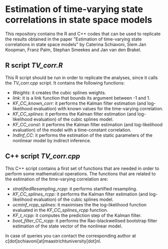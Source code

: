 # Estimation of time-varying state correlations in state space models

This repository contains the R and C++ codes that can be used to replicate the results obtained in the paper "Estimation of time-varying state correlations in state space models" by Caterina Schiavoni, Siem Jan Koopman, Franz Palm, Stephan Smeekes and Jan van den Brakel.


## R script *TV_corr.R*

This R script should be run in order to replicate the analyses, since it calls the *TV_corr.cpp* script. It contains the following functions:
* *Weights*: it creates the cubic splines weights.
* *link*: it is a link function that bounds its argument between -1 and 1.
* *KF_CC_known_corr*: it performs the Kalman filter estimation (and log-likelihood evaluation) with known values for the time-varying correlation.
* *KF_CC_splines*: it performs the Kalman filter estimation (and log-likelihood evaluation) of the cubic splines model.
* *KF_CC_const*: it performs the Kalman filter estimation (and log-likelihood evaluation) of the model with a time-constant correlation.
* *IndInf_CC*: it performs the estimation of the static parameters of the nonlinear model by indirect inference.

## C++ script *TV_corr.cpp*

This C++ script contains a first set of functions that are needed in order to perform some mathematical operations. The functions that are related to the estimation of the time-varying correlation are:
* *stratifiedResampling_rcpp*: it performs startified resampling.
* *KF_CC_splines_rcpp*: it performs the Kalman filter estimation (and log-likelihood evaluation) of the cubic splines model.
* *ucminf_rcpp_splines*: it maximises the the log-likelihood function evaluated in the *KF_CC_splines_rcpp* function.
* *KF_t_rcpp*: it computes the prediction step of the Kalman filter.
* *boot_filter_CC_rcpp*: it performs the Rao-blackwellised bootstrap filter estimation of the state vector of the nonlinear model.


In case of queries you can contact the corresponding author at c[dot]schiavoni[at]maastrichtuniversity[dot]nl.
